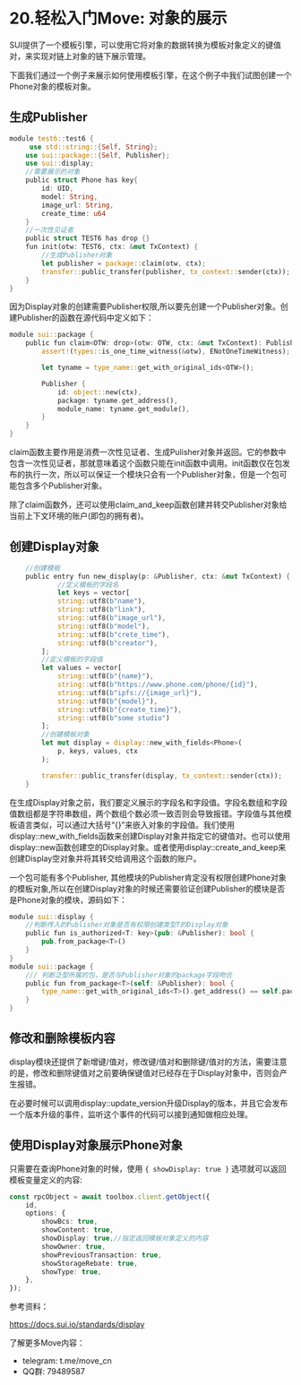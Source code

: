 # 20.轻松入门Move: 对象的展示

SUI提供了一个模板引擎，可以使用它将对象的数据转换为模板对象定义的键值对，来实现对链上对象的链下展示管理。

下面我们通过一个例子来展示如何使用模板引擎，在这个例子中我们试图创建一个Phone对象的模板对象。

## 生成Publisher

```rust
module test6::test6 {
     use std::string::{Self, String};
    use sui::package::{Self, Publisher};
    use sui::display;
    //需要展示的对象
    public struct Phone has key{
        id: UID,
        model: String,
        image_url: String,
        create_time: u64
    }
    //一次性见证者
    public struct TEST6 has drop {}
    fun init(otw: TEST6, ctx: &mut TxContext) {
        //生成Publisher对象
        let publisher = package::claim(otw, ctx);
        transfer::public_transfer(publisher, tx_context::sender(ctx));
    }
}
```

因为Display对象的创建需要Publisher权限,所以要先创建一个Publisher对象。创建Publisher的函数在源代码中定义如下：

```rust
module sui::package {
    public fun claim<OTW: drop>(otw: OTW, ctx: &mut TxContext): Publisher {
        assert!(types::is_one_time_witness(&otw), ENotOneTimeWitness);

        let tyname = type_name::get_with_original_ids<OTW>();

        Publisher {
            id: object::new(ctx),
            package: tyname.get_address(),
            module_name: tyname.get_module(),
        }
    }
}
```

claim函数主要作用是消费一次性见证者、生成Pulisher对象并返回。它的参数中包含一次性见证者，那就意味着这个函数只能在init函数中调用。init函数仅在包发布的执行一次，所以可以保证一个模块只会有一个Publisher对象，但是一个包可能包含多个Publisher对象。

除了claim函数外，还可以使用claim_and_keep函数创建并转交Publisher对象给当前上下文环境的账户(即包的拥有者)。

## 创建Display对象

```rust
 	//创建模板
    public entry fun new_display(p: &Publisher, ctx: &mut TxContext) {
        	//定义模板的字段名
            let keys = vector[
            string::utf8(b"name"),
            string::utf8(b"link"),
            string::utf8(b"image_url"),
            string::utf8(b"model"),
            string::utf8(b"crete_time"),
            string::utf8(b"creator"),
        ];
		//定义模板的字段值
        let values = vector[
            string::utf8(b"{name}"),
            string::utf8(b"https://www.phone.com/phone/{id}"),
            string::utf8(b"ipfs://{image_url}"),
            string::utf8(b"{model}"),
            string::utf8(b"{create_time}"),
            string::utf8(b"some studio")
        ];
        //创建模板对象
        let mut display = display::new_with_fields<Phone>(
            p, keys, values, ctx
        );

        transfer::public_transfer(display, tx_context::sender(ctx));
    }
```

在生成Display对象之前，我们要定义展示的字段名和字段值。字段名数组和字段值数组都是字符串数组，两个数组个数必须一致否则会导致报错。字段值与其他模板语言类似，可以通过大括号“{}”来嵌入对象的字段值。我们使用display::new_with_fields函数来创建Display对象并指定它的键值对。也可以使用display::new函数创建空的Display对象。或者使用display::create_and_keep来创建Display空对象并将其转交给调用这个函数的账户。

一个包可能有多个Publisher, 其他模块的Publisher肯定没有权限创建Phone对象的模板对象,所以在创建Display对象的时候还需要验证创建Publisher的模块是否是Phone对象的模块，源码如下：

```rust
module sui::display { 
    //判断传入的Publisher对象是否有权限创建类型T的Display对象
    public fun is_authorized<T: key>(pub: &Publisher): bool {
        pub.from_package<T>()
    }
}
module sui::package {
	/// 判断泛型所属的包，是否与Publisher对象的package字段吻合
    public fun from_package<T>(self: &Publisher): bool {
        type_name::get_with_original_ids<T>().get_address() == self.package
    }
}
```

## 修改和删除模板内容

display模块还提供了新增键/值对，修改键/值对和删除键/值对的方法，需要注意的是，修改和删除键值对之前要确保键值对已经存在于Display对象中，否则会产生报错。

在必要时候可以调用display::update_version升级Display的版本，并且它会发布一个版本升级的事件，监听这个事件的代码可以接到通知做相应处理。

## 使用Display对象展示Phone对象

只需要在查询Phone对象的时候，使用 `{ showDisplay: true }` 选项就可以返回模板变量定义的内容:

```typescript
const rpcObject = await toolbox.client.getObject({
    id,
    options: {
        showBcs: true,
        showContent: true,
        showDisplay: true,//指定返回模板对象定义的内容
        showOwner: true,
        showPreviousTransaction: true,
        showStorageRebate: true,
        showType: true,
    },
});
```



参考资料：

https://docs.sui.io/standards/display

了解更多Move内容：

- telegram: t.me/move_cn
- QQ群: 79489587

